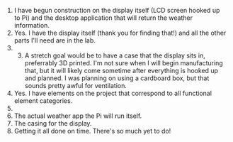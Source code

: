 1. I have begun construction on the display itself (LCD screen hooked up to Pi) and the desktop application that will return the weather information.
2. Yes. I have the display itself (thank you for finding that!) and all the other parts I'll need are in the lab.
3. 3. A stretch goal would be to have a case that the display sits in, preferrably 3D printed. I'm not sure when I will begin manufacturing that, but it will likely come sometime after everything is hooked up and planned. I was planning on using a cardboard box, but that sounds pretty awful for ventilation.
4. Yes. I have elements on the project that correspond to all functional element categories.
5.
  1. The actual weather app the Pi will run itself.
  2. The casing for the display.
  3. Getting it all done on time. There's so much yet to do!
